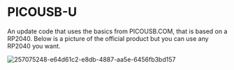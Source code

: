 # PICOUSB-U
An update code that uses the basics from PICOUSB.COM, that is based on a RP2040. Below is a picture of the official product but you can use any RP2040 you want.

![257075248-e64d61c2-e8db-4887-aa5e-6456fb3bd157](https://github.com/user-attachments/assets/8aa065ed-80df-422d-9b99-8a59f846de1c)
